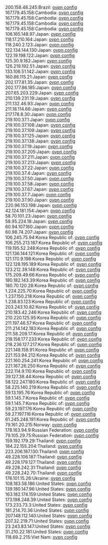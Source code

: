 200.158.48.245:Brazil: [ovpn config](vpn/200_158_48_245.ovpn)  
167.179.45.158:Cambodia: [ovpn config](vpn/167_179_45_158.ovpn)  
167.179.45.158:Cambodia: [ovpn config](vpn/167_179_45_158.ovpn)  
167.179.45.158:Cambodia: [ovpn config](vpn/167_179_45_158.ovpn)  
167.179.45.158:Cambodia: [ovpn config](vpn/167_179_45_158.ovpn)  
106.165.148.97:Japan: [ovpn config](vpn/106_165_148_97.ovpn)  
118.17.210.164:Japan: [ovpn config](vpn/118_17_210_164.ovpn)  
118.240.2.123:Japan: [ovpn config](vpn/118_240_2_123.ovpn)  
122.134.144.130:Japan: [ovpn config](vpn/122_134_144_130.ovpn)  
122.19.198.122:Japan: [ovpn config](vpn/122_19_198_122.ovpn)  
125.30.9.182:Japan: [ovpn config](vpn/125_30_9_182.ovpn)  
126.219.192.51:Japan: [ovpn config](vpn/126_219_192_51.ovpn)  
133.106.51.142:Japan: [ovpn config](vpn/133_106_51_142.ovpn)  
160.86.115.21:Japan: [ovpn config](vpn/160_86_115_21.ovpn)  
202.177.81.35:Japan: [ovpn config](vpn/202_177_81_35.ovpn)  
202.177.86.185:Japan: [ovpn config](vpn/202_177_86_185.ovpn)  
207.65.203.229:Japan: [ovpn config](vpn/207_65_203_229.ovpn)  
210.139.231.19:Japan: [ovpn config](vpn/210_139_231_19.ovpn)  
211.132.46.93:Japan: [ovpn config](vpn/211_132_46_93.ovpn)  
211.18.114.66:Japan: [ovpn config](vpn/211_18_114_66.ovpn)  
217.178.8.30:Japan: [ovpn config](vpn/217_178_8_30.ovpn)  
219.100.37.1:Japan: [ovpn config](vpn/219_100_37_1.ovpn)  
219.100.37.108:Japan: [ovpn config](vpn/219_100_37_108.ovpn)  
219.100.37.109:Japan: [ovpn config](vpn/219_100_37_109.ovpn)  
219.100.37.125:Japan: [ovpn config](vpn/219_100_37_125.ovpn)  
219.100.37.138:Japan: [ovpn config](vpn/219_100_37_138.ovpn)  
219.100.37.19:Japan: [ovpn config](vpn/219_100_37_19.ovpn)  
219.100.37.205:Japan: [ovpn config](vpn/219_100_37_205.ovpn)  
219.100.37.211:Japan: [ovpn config](vpn/219_100_37_211.ovpn)  
219.100.37.213:Japan: [ovpn config](vpn/219_100_37_213.ovpn)  
219.100.37.22:Japan: [ovpn config](vpn/219_100_37_22.ovpn)  
219.100.37.4:Japan: [ovpn config](vpn/219_100_37_4.ovpn)  
219.100.37.50:Japan: [ovpn config](vpn/219_100_37_50.ovpn)  
219.100.37.58:Japan: [ovpn config](vpn/219_100_37_58.ovpn)  
219.100.37.67:Japan: [ovpn config](vpn/219_100_37_67.ovpn)  
219.100.37.7:Japan: [ovpn config](vpn/219_100_37_7.ovpn)  
219.100.37.90:Japan: [ovpn config](vpn/219_100_37_90.ovpn)  
220.96.153.198:Japan: [ovpn config](vpn/220_96_153_198.ovpn)  
42.124.181.154:Japan: [ovpn config](vpn/42_124_181_154.ovpn)  
58.70.101.23:Japan: [ovpn config](vpn/58_70_101_23.ovpn)  
58.95.224.18:Japan: [ovpn config](vpn/58_95_224_18.ovpn)  
60.94.107.160:Japan: [ovpn config](vpn/60_94_107_160.ovpn)  
60.98.74.207:Japan: [ovpn config](vpn/60_98_74_207.ovpn)  
106.245.75.94:Korea Republic of: [ovpn config](vpn/106_245_75_94.ovpn)  
106.255.213.187:Korea Republic of: [ovpn config](vpn/106_255_213_187.ovpn)  
119.195.52.248:Korea Republic of: [ovpn config](vpn/119_195_52_248.ovpn)  
121.136.144.121:Korea Republic of: [ovpn config](vpn/121_136_144_121.ovpn)  
121.170.9.198:Korea Republic of: [ovpn config](vpn/121_170_9_198.ovpn)  
122.128.195.189:Korea Republic of: [ovpn config](vpn/122_128_195_189.ovpn)  
123.212.39.148:Korea Republic of: [ovpn config](vpn/123_212_39_148.ovpn)  
175.209.49.66:Korea Republic of: [ovpn config](vpn/175_209_49_66.ovpn)  
180.182.143.39:Korea Republic of: [ovpn config](vpn/180_182_143_39.ovpn)  
180.70.120.28:Korea Republic of: [ovpn config](vpn/180_70_120_28.ovpn)  
1.224.225.70:Korea Republic of: [ovpn config](vpn/1_224_225_70.ovpn)  
1.237.150.218:Korea Republic of: [ovpn config](vpn/1_237_150_218.ovpn)  
1.238.83.123:Korea Republic of: [ovpn config](vpn/1_238_83_123.ovpn)  
203.243.10.82:Korea Republic of: [ovpn config](vpn/203_243_10_82.ovpn)  
210.183.42.246:Korea Republic of: [ovpn config](vpn/210_183_42_246.ovpn)  
210.220.125.95:Korea Republic of: [ovpn config](vpn/210_220_125_95.ovpn)  
211.197.46.57:Korea Republic of: [ovpn config](vpn/211_197_46_57.ovpn)  
211.214.142.183:Korea Republic of: [ovpn config](vpn/211_214_142_183.ovpn)  
211.58.209.17:Korea Republic of: [ovpn config](vpn/211_58_209_17.ovpn)  
218.158.177.233:Korea Republic of: [ovpn config](vpn/218_158_177_233.ovpn)  
218.236.127.217:Korea Republic of: [ovpn config](vpn/218_236_127_217.ovpn)  
221.148.158.91:Korea Republic of: [ovpn config](vpn/221_148_158_91.ovpn)  
221.153.94.212:Korea Republic of: [ovpn config](vpn/221_153_94_212.ovpn)  
221.160.254.241:Korea Republic of: [ovpn config](vpn/221_160_254_241.ovpn)  
221.167.26.250:Korea Republic of: [ovpn config](vpn/221_167_26_250.ovpn)  
222.114.9.110:Korea Republic of: [ovpn config](vpn/222_114_9_110.ovpn)  
39.127.38.44:Korea Republic of: [ovpn config](vpn/39_127_38_44.ovpn)  
58.122.247.180:Korea Republic of: [ovpn config](vpn/58_122_247_180.ovpn)  
58.225.140.219:Korea Republic of: [ovpn config](vpn/58_225_140_219.ovpn)  
59.13.195.76:Korea Republic of: [ovpn config](vpn/59_13_195_76.ovpn)  
59.1.145.7:Korea Republic of: [ovpn config](vpn/59_1_145_7.ovpn)  
59.1.145.7:Korea Republic of: [ovpn config](vpn/59_1_145_7.ovpn)  
59.23.197.176:Korea Republic of: [ovpn config](vpn/59_23_197_176.ovpn)  
59.27.197.116:Korea Republic of: [ovpn config](vpn/59_27_197_116.ovpn)  
61.245.248.191:Korea Republic of: [ovpn config](vpn/61_245_248_191.ovpn)  
79.161.20.215:Norway: [ovpn config](vpn/79_161_20_215.ovpn)  
178.163.94.9:Russian Federation: [ovpn config](vpn/178_163_94_9.ovpn)  
79.105.29.75:Russian Federation: [ovpn config](vpn/79_105_29_75.ovpn)  
159.192.179.29:Thailand: [ovpn config](vpn/159_192_179_29.ovpn)  
184.22.155.204:Thailand: [ovpn config](vpn/184_22_155_204.ovpn)  
223.206.187.130:Thailand: [ovpn config](vpn/223_206_187_130.ovpn)  
49.228.106.187:Thailand: [ovpn config](vpn/49_228_106_187.ovpn)  
49.228.179.127:Thailand: [ovpn config](vpn/49_228_179_127.ovpn)  
49.228.242.31:Thailand: [ovpn config](vpn/49_228_242_31.ovpn)  
49.228.242.70:Thailand: [ovpn config](vpn/49_228_242_70.ovpn)  
176.101.15.26:Ukraine: [ovpn config](vpn/176_101_15_26.ovpn)  
108.183.58.186:United States: [ovpn config](vpn/108_183_58_186.ovpn)  
139.180.147.96:United States: [ovpn config](vpn/139_180_147_96.ovpn)  
163.182.174.159:United States: [ovpn config](vpn/163_182_174_159.ovpn)  
173.198.248.39:United States: [ovpn config](vpn/173_198_248_39.ovpn)  
173.233.73.3:United States: [ovpn config](vpn/173_233_73_3.ovpn)  
181.214.70.36:United States: [ovpn config](vpn/181_214_70_36.ovpn)  
207.148.112.140:United States: [ovpn config](vpn/207_148_112_140.ovpn)  
207.32.219.71:United States: [ovpn config](vpn/207_32_219_71.ovpn)  
23.243.83.147:United States: [ovpn config](vpn/23_243_83_147.ovpn)  
31.210.22.181:United States: [ovpn config](vpn/31_210_22_181.ovpn)  
118.69.2.215:Viet Nam: [ovpn config](vpn/118_69_2_215.ovpn)  
